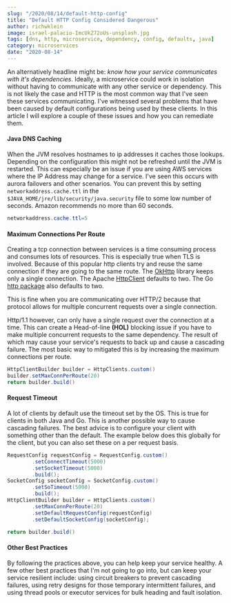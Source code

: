 ```yaml
---
slug: "/2020/08/14/default-http-config"
title: "Default HTTP Config Considered Dangerous"
author: richwklein
image: israel-palacio-ImcUkZ72oUs-unsplash.jpg
tags: [dns, http, microservice, dependency, config, defaults, java]
category: microservices
date: "2020-08-14"
---
```


An alternatively headline might be: *know how your service communicates with 
it's dependencies*. Ideally, a microservice could work in isolation without
having to communicate with any other service or dependency. This is not likely
the case and HTTP is the most common way that I've seen these services 
communicating. I've witnessed several problems that have been caused by 
default configurations being used by these clients. In this article I 
will explore a couple of these issues and how you can remediate them.

#### Java DNS Caching
When the JVM resolves hostnames to ip addresses it caches those lookups. Depending
on the configuration this might not be refreshed until the JVM is restarted. This
can especially be an issue if you are using AWS services where the IP Address may
change for a service. I've seen this occurs with aurora failovers and other
scenarios. You can prevent this by setting `networkaddress.cache.ttl` in the 
`$JAVA_HOME/jre/lib/security/java.security` file to some low number of seconds. 
Amazon recommends no more than 60 seconds.

```java
networkaddress.cache.ttl=5
```

#### Maximum Connections Per Route
Creating a tcp connection between services is a time consuming process and
consumes lots of resources. This is especially true when TLS is involved.
Because of this popular http clients try and reuse the same connection if they
are going to the same route. The [OkHttp](https://square.github.io/okhttp/) 
library keeps only a single connection. The Apache 
[HttpClient](https://hc.apache.org/httpcomponents-client-ga/index.html) defaults 
to two. The Go [http package](https://golang.org/pkg/net/http/) also defaults 
to two. 

This is fine when you are communicating over HTTP/2 because that protocol 
allows for multiple concurrent requests over a single connection. 

Http/1.1 however, can only have a single request over the connection at a time. 
This can create a Head-of-line **(HOL)** blocking issue if you have to make 
multiple concurrent requests to the same dependency. The result of which may 
cause your service's requests to back up and cause a cascading failure. The most 
basic way to mitigated this is by increasing the maximum connections per route.

```java
HttpClientBuilder builder = HttpClients.custom()
builder.setMaxConnPerRoute(20)
return builder.build()
```

#### Request Timeout
A lot of clients by default use the timeout set by the OS. This is true
for clients in both Java and Go. This is another possible way to cause 
cascading failures. The best advice is to configure your client with something other 
than the default. The example below does this globally for the client, but you can 
also set these on a per request basis.

```java
RequestConfig requestConfig = RequestConfig.custom()
        .setConnectTimeout(5000)
        .setSocketTimeout(5000)
        .build();
SocketConfig socketConfig = SocketConfig.custom()
        .setSoTimeout(5000)
        .build();
HttpClientBuilder builder = HttpClients.custom()
        .setMaxConnPerRoute(20)
        .setDefaultRequestConfig(requestConfig)
        .setDefaultSocketConfig(socketConfig);

return builder.build()
```

#### Other Best Practices
By following the practices above, you can help keep your service healthy. A 
few other best practices that I'm not going to go into, but can keep your 
service resilient include: using circuit breakers to prevent cascading failures,
using retry designs for those temporary intermittent failures, and using 
thread pools or executor services for bulk heading and fault isolation.
